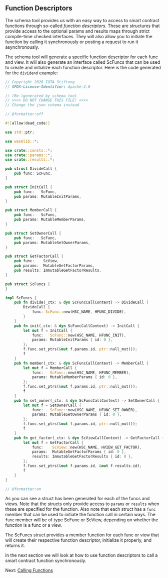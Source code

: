 ## Function Descriptors

The schema tool provides us with an easy way to access to smart contract functions through
so-called _function descriptors_. These are structures that provide access to the optional
params and results maps through strict compile-time checked interfaces. They will also
allow you to initiate the function by calling it synchronously or posting a request to run
it asynchronously.

The schema tool will generate a specific function descriptor for each func and view. It
will also generate an interface called ScFuncs that can be used to create and initialize
each function descriptor. Here is the code generated for the `dividend`
example:

```rust
// Copyright 2020 IOTA Stiftung
// SPDX-License-Identifier: Apache-2.0

// (Re-)generated by schema tool
// >>>> DO NOT CHANGE THIS FILE! <<<<
// Change the json schema instead

// @formatter:off

#![allow(dead_code)]

use std::ptr;

use wasmlib::*;

use crate::consts::*;
use crate::params::*;
use crate::results::*;

pub struct DivideCall {
    pub func: ScFunc,
}

pub struct InitCall {
    pub func:   ScFunc,
    pub params: MutableInitParams,
}

pub struct MemberCall {
    pub func:   ScFunc,
    pub params: MutableMemberParams,
}

pub struct SetOwnerCall {
    pub func:   ScFunc,
    pub params: MutableSetOwnerParams,
}

pub struct GetFactorCall {
    pub func:    ScView,
    pub params:  MutableGetFactorParams,
    pub results: ImmutableGetFactorResults,
}

pub struct ScFuncs {
}

impl ScFuncs {
    pub fn divide(_ctx: & dyn ScFuncCallContext) -> DivideCall {
        DivideCall {
            func: ScFunc::new(HSC_NAME, HFUNC_DIVIDE),
        }
    }
    pub fn init(_ctx: & dyn ScFuncCallContext) -> InitCall {
        let mut f = InitCall {
            func:   ScFunc::new(HSC_NAME, HFUNC_INIT),
            params: MutableInitParams { id: 0 },
        };
        f.func.set_ptrs(&mut f.params.id, ptr::null_mut());
        f
    }
    pub fn member(_ctx: & dyn ScFuncCallContext) -> MemberCall {
        let mut f = MemberCall {
            func:   ScFunc::new(HSC_NAME, HFUNC_MEMBER),
            params: MutableMemberParams { id: 0 },
        };
        f.func.set_ptrs(&mut f.params.id, ptr::null_mut());
        f
    }
    pub fn set_owner(_ctx: & dyn ScFuncCallContext) -> SetOwnerCall {
        let mut f = SetOwnerCall {
            func:   ScFunc::new(HSC_NAME, HFUNC_SET_OWNER),
            params: MutableSetOwnerParams { id: 0 },
        };
        f.func.set_ptrs(&mut f.params.id, ptr::null_mut());
        f
    }
    pub fn get_factor(_ctx: & dyn ScViewCallContext) -> GetFactorCall {
        let mut f = GetFactorCall {
            func:    ScView::new(HSC_NAME, HVIEW_GET_FACTOR),
            params:  MutableGetFactorParams { id: 0 },
            results: ImmutableGetFactorResults { id: 0 },
        };
        f.func.set_ptrs(&mut f.params.id, &mut f.results.id);
        f
    }
}

// @formatter:on
```

As you can see a struct has been generated for each of the funcs and views. Note that the
structs only provide access to `params` or `results` when these are specified for the
function. Also note that each struct has a `func` member that can be used to initiate the
function call in certain ways. The `func` member will be of type ScFunc or ScView,
depending on whether the function is a func or a view.

The ScFuncs struct provides a member function for each func or view that will create their
respective function descriptor, initialize it properly, and returns it.

In the next section we will look at how to use function descriptors to call a smart
contract function synchronously.

Next: [Calling Functions](call.md)

